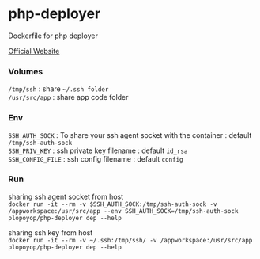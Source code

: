 # php-deployer
Dockerfile for php deployer

[Official Website](https://deployer.org/)

### Volumes
`/tmp/ssh` : share `~/.ssh folder`  
`/usr/src/app` : share app code folder  

### Env
`SSH_AUTH_SOCK` : To share your ssh agent socket with the container : default `/tmp/ssh-auth-sock`  
`SSH_PRIV_KEY` : ssh private key filename : default `id_rsa`  
`SSH_CONFIG_FILE` :  ssh config filename : default `config`  


### Run
sharing ssh agent socket from host  
`docker run -it --rm -v $SSH_AUTH_SOCK:/tmp/ssh-auth-sock -v /appworkspace:/usr/src/app --env SSH_AUTH_SOCK=/tmp/ssh-auth-sock plopoyop/php-deployer dep --help`

sharing ssh key from host  
`docker run -it --rm -v ~/.ssh:/tmp/ssh/ -v /appworkspace:/usr/src/app plopoyop/php-deployer dep --help`
